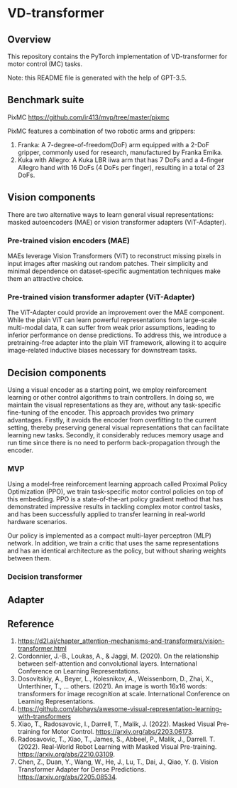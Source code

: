 # VD-transformer

## Overview

This repository contains the PyTorch implementation of VD-transformer for motor control (MC) tasks.

Note: this README file is generated with the help of GPT-3.5.

## Benchmark suite

PixMC https://github.com/ir413/mvp/tree/master/pixmc

PixMC features a combination of two robotic arms and grippers:

1. Franka: A 7-degree-of-freedom(DoF) arm equipped with a 2-DoF gripper, commonly used for research, manufactured by Franka Emika.
2. Kuka with Allegro: A Kuka LBR iiwa arm that has 7 DoFs and a 4-finger Allegro hand with 16 DoFs (4 DoFs per finger), resulting in a total of 23 DoFs.

## Vision components

There are two alternative ways to learn general visual representations: masked autoencoders (MAE) or vision transformer adapters (ViT-Adapter).

### Pre-trained vision encoders (MAE)

MAEs leverage Vision Transformers (ViT) to reconstruct missing pixels in input images after masking out random patches. Their simplicity and minimal dependence on dataset-specific augmentation techniques make them an attractive choice.

### Pre-trained vision transformer adapter (ViT-Adapter)

The ViT-Adapter could provide an improvement over the MAE component. While the plain ViT can learn powerful representations from large-scale multi-modal data, it can suffer from weak prior assumptions, leading to inferior performance on dense predictions. To address this, we introduce a pretraining-free adapter into the plain ViT framework, allowing it to acquire image-related inductive biases necessary for downstream tasks.

## Decision components

Using a visual encoder as a starting point, we employ reinforcement learning or other control algorithms to train controllers. In doing so, we maintain the visual representations as they are, without any task-specific fine-tuning of the encoder. This approach provides two primary advantages. Firstly, it avoids the encoder from overfitting to the current setting, thereby preserving general visual representations that can facilitate learning new tasks. Secondly, it considerably reduces memory usage and run time since there is no need to perform back-propagation through the encoder.

### MVP

Using a model-free reinforcement learning approach called Proximal Policy Optimization (PPO), we train task-specific motor control policies on top of this embedding. PPO is a state-of-the-art policy gradient method that has demonstrated impressive results in tackling complex motor control tasks, and has been successfully applied to transfer learning in real-world hardware scenarios.

Our policy is implemented as a compact multi-layer perceptron (MLP) network. In addition, we train a critic that uses the same representations and has an identical architecture as the policy, but without sharing weights between them.

### Decision transformer

## Adapter

## Reference

1. https://d2l.ai/chapter_attention-mechanisms-and-transformers/vision-transformer.html
2. Cordonnier, J.-B., Loukas, A., & Jaggi, M. (2020). On the relationship between self-attention and convolutional layers. International Conference on Learning Representations.
3. Dosovitskiy, A., Beyer, L., Kolesnikov, A., Weissenborn, D., Zhai, X., Unterthiner, T., … others. (2021). An image is worth 16x16 words: transformers for image recognition at scale. International Conference on Learning Representations.
4. https://github.com/alohays/awesome-visual-representation-learning-with-transformers
5. Xiao, T., Radosavovic, I., Darrell, T., Malik, J. (2022). Masked Visual Pre-training for Motor Control. https://arxiv.org/abs/2203.06173.
6. Radosavovic, T., Xiao, T., James, S., Abbeel, P., Malik, J., Darrell. T. (2022). Real-World Robot Learning with Masked Visual Pre-training. https://arxiv.org/abs/2210.03109.
7. Chen, Z., Duan, Y., Wang, W., He, J., Lu, T., Dai, J., Qiao, Y. (). Vision Transformer Adapter for Dense Predictions. https://arxiv.org/abs/2205.08534.
